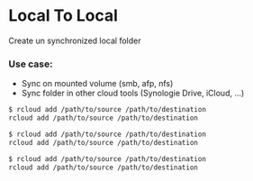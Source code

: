 # Local To Local
Create un synchronized local folder

### Use case:
- Sync on mounted volume (smb, afp, nfs)
- Sync folder in other cloud tools (Synologie Drive, iCloud, ...)

```bash
$ rcloud add /path/to/source /path/to/destination
rcloud add /path/to/source /path/to/destination
```

```sh
$ rcloud add /path/to/source /path/to/destination
rcloud add /path/to/source /path/to/destination
```


```zsh
$ rcloud add /path/to/source /path/to/destination
rcloud add /path/to/source /path/to/destination
```